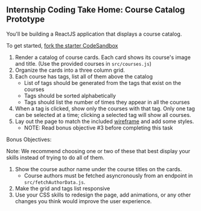 ## Internship Coding Take Home: Course Catalog Prototype

You'll be building a ReactJS application that displays a course catalog.

To get started, [fork the starter CodeSandbox](https://codesandbox.io/s/z2jm6x7qq4)

1. Render a catalog of course cards. Each card shows its course's image and title. (Use the provided courses in `src/courses.js`)
2. Organize the cards into a three column grid.
3. Each course has tags, list all of them above the catalog
   - List of tags should be generated from the tags that exist on the courses
   - Tags should be sorted alphabetically
   - Tags should list the number of times they appear in all the courses
4. When a tag is clicked, show only the courses with that tag. Only one tag can be selected at a time; clicking a selected tag will show all courses.
5. Lay out the page to match the included [wireframe](https://uploads.codesandbox.io/uploads/user/db2b0038-0766-4fa4-94bb-aa29f1820b64/N2GI-wireframe.png) and add some styles.
   - NOTE: Read bonus objective #3 before completing this task

Bonus Objectives:

Note: We recommend choosing one or two of these that best display your skills instead of trying to do all of them.

1. Show the course author name under the course titles on the cards.
   - Course authors must be fetched asyncronously from an endpoint in `src/fetchAuthorData.js`.
2. Make the grid and tags list responsive
3. Use your CSS skills to redesign the page, add animations, or any other changes you think would improve the user experience.
